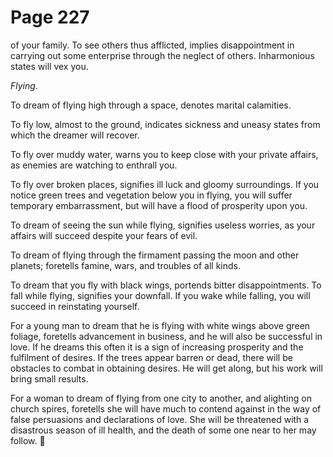 # Page 227
of your family. To see others thus afflicted, implies disappointment
in carrying out some enterprise through the neglect of others.
Inharmonious states will vex you.


_Flying_.


To dream of flying high through a space, denotes marital calamities.


To fly low, almost to the ground, indicates sickness and uneasy
states from which the dreamer will recover.


To fly over muddy water, warns you to keep close with your private affairs,
as enemies are watching to enthrall you.


To fly over broken places, signifies ill luck and gloomy surroundings.
If you notice green trees and vegetation below you in flying,
you will suffer temporary embarrassment, but will have a flood
of prosperity upon you.


To dream of seeing the sun while flying, signifies useless worries,
as your affairs will succeed despite your fears of evil.


To dream of flying through the firmament passing the moon and other planets;
foretells famine, wars, and troubles of all kinds.


To dream that you fly with black wings, portends bitter disappointments.
To fall while flying, signifies your downfall. If you wake while falling,
you will succeed in reinstating yourself.


For a young man to dream that he is flying with white wings above
green foliage, foretells advancement in business, and he will also be
successful in love. If he dreams this often it is a sign of increasing
prosperity and the fulfilment of desires. If the trees appear barren
or dead, there will be obstacles to combat in obtaining desires.
He will get along, but his work will bring small results.


For a woman to dream of flying from one city to another,
and alighting on church spires, foretells she will have much to contend
against in the way of false persuasions and declarations of love.
She will be threatened with a disastrous season of ill health,
and the death of some one near to her may follow.
